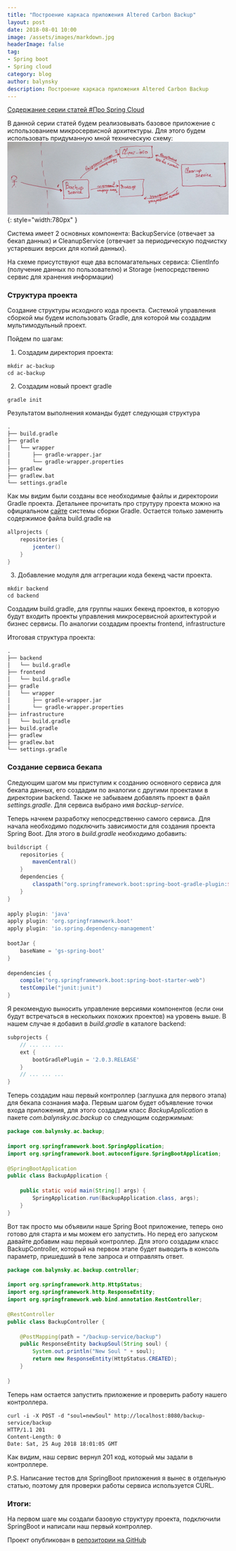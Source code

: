 ```yaml
---
title: "Построение каркаса приложения Altered Carbon Backup"
layout: post
date: 2018-08-01 10:00
image: /assets/images/markdown.jpg
headerImage: false
tag:
- Spring boot
- Spring cloud
category: blog
author: balynsky
description: Построение каркаса приложения Altered Carbon Backup
---
```


[Содержание серии статей #Про Spring Cloud][1]

В данной серии статей будем реализовывать базовое приложение с использованием
микросервисной архитектуры. Для этого будем использовать придуманную мной техническую схему:
![Markdowm Image][4]{: style="width:780px" }

Система имеет 2 основных компонента: BackupService (отвечает за бекап данных) и CleanupService (отвечает за 
периодическую подчистку устаревших версих для копий данных). 

На схеме присутствуют еще два вспомагательных сервиса: ClientInfo (получение данных по пользователю) и Storage 
(непосредственно сервис для хранения информации)

### Структура проекта
Создание структуры исходного кода проекта. Системой управления сборкой мы будем использовать Gradle, 
для которой мы создадим мультимодульный проект.

Пойдем по шагам:
1. Создадим директория проекта:
```
mkdir ac-backup
cd ac-backup
```

2. Создадим новый проект gradle
```
gradle init
```
Результатом выполнения команды будет следующая структура
```
.
├── build.gradle
├── gradle
│   └── wrapper
│       ├── gradle-wrapper.jar
│       └── gradle-wrapper.properties
├── gradlew
├── gradlew.bat
└── settings.gradle
```
Как мы видим были созданы все необходимые файлы и директороии Gradle проекта. Детальнее прочитать 
про струтуру проекта можно на официальном [сайте][2] системы сборки Gradle. 
Остается только заменить содержимое файла build.gradle на 
```groovy
allprojects {
    repositories {
        jcenter() 
    }
}
```
3. Добавление модуля для аггрегации кода бекенд части проекта.
```
mkdir backend
cd backend
```
Создадим build.gradle, для группы наших бекенд проектов, в которую будут входить проекты
управления микросервисной архитектурой и бизнес сервисы. По аналогии создадим проекты frontend, infrastructure

Итоговая структура проекта:
```
.
├── backend
│   └── build.gradle
├── frontend
│   └── build.gradle
├── gradle
│   └── wrapper
│       ├── gradle-wrapper.jar
│       └── gradle-wrapper.properties
├── infrastructure
│   └── build.gradle
├── build.gradle
├── gradlew
├── gradlew.bat
└── settings.gradle
```

### Создание сервиса бекапа

Следующим шагом мы приступим к созданию основного сервиса для бекапа данных, его создадим по аналогии с другими
проектами в директории backend. Также не забываем добавлять проект в файл _settings.gradle_. Для сервиса выбрано имя
_backup-service_.

Теперь начнем разработку непосредственно самого сервиса. Для начала необходимо подключить зависимости для создания
проекта Spring Boot. Для этого в _build.gradle_ необходимо добавить:
```groovy
buildscript {
    repositories {
        mavenCentral()
    }
    dependencies {
        classpath("org.springframework.boot:spring-boot-gradle-plugin:${bootGradlePlugin}")
    }
}

apply plugin: 'java'
apply plugin: 'org.springframework.boot'
apply plugin: 'io.spring.dependency-management'

bootJar {
    baseName = 'gs-spring-boot'
}

dependencies {
    compile("org.springframework.boot:spring-boot-starter-web")
    testCompile("junit:junit")
}

```
Я рекомендую выносить управление версиями компонентов (если они будут встречаться в нескольких похожих проектов)
на уровень выше. В нашем случае я добавил в _build.gradle_ в каталоге backend:
```groovy
subprojects {
    // ... ... ...
    ext {
        bootGradlePlugin = '2.0.3.RELEASE'
    }
    // ... ... ...
}

```

Теперь создадим наш первый контроллер (заглушка для первого этапа) для бекапа сознания мафа. Первым шагом
будет объявление точки входа приложения, для этого создадим класс _BackupApplication_ в пакете
_com.balynsky.ac.backup_ со следующим содержимым:
```java
package com.balynsky.ac.backup;

import org.springframework.boot.SpringApplication;
import org.springframework.boot.autoconfigure.SpringBootApplication;

@SpringBootApplication
public class BackupApplication {

	public static void main(String[] args) {
		SpringApplication.run(BackupApplication.class, args);
	}
}

```
Вот так просто мы объявили наше Spring Boot приложение, теперь оно готово для старта и мы можем его запустить.
Но перед его запуском давайте добавим наш первый контроллер. Для этого создадим класс BackupController, 
который на первом этапе будет выводить в консоль параметр, пришедший в теле запроса и отправлять ответ.
```java
package com.balynsky.ac.backup.controller;

import org.springframework.http.HttpStatus;
import org.springframework.http.ResponseEntity;
import org.springframework.web.bind.annotation.RestController;

@RestController
public class BackupController {
	
	@PostMapping(path = "/backup-service/backup")
	public ResponseEntity backupSoul(String soul) {
		System.out.println("New Soul " + soul);
		return new ResponseEntity(HttpStatus.CREATED);
	}

}
```
Теперь нам остается запустить приложение и проверить работу нашего контроллера.
```
curl -i -X POST -d "soul=newSoul" http://localhost:8080/backup-service/backup
HTTP/1.1 201 
Content-Length: 0
Date: Sat, 25 Aug 2018 18:01:05 GMT
```
Как видим, наш сервис вернул 201 код, который мы задали в контроллере. 

P.S. Написание тестов для SpringBoot приложения я вынес в отдельную статью, поэтому для проверки работы сервиса 
используется CURL.

### Итоги:
На первом шаге мы создали базовую структуру проекта, подключили SpringBoot и написали наш первый контроллер.

Проект опубликован в [репозитории на GitHub][3] 

[1]: /spring-cloud-starter
[2]: https://gradle.org
[3]: https://github.com/balynsky/ac-backup/releases/tag/v1-20180801
[4]: /assets/images/posts/2018-08-01/1.jpg
